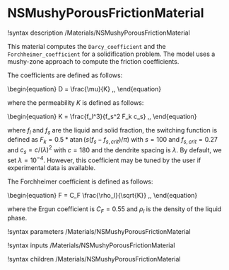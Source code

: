 # NSMushyPorousFrictionMaterial

!syntax description /Materials/NSMushyPorousFrictionMaterial

This material computes the `Darcy_coefficient` and the `Forchheimer_coefficient` for a solidification problem.
The model uses a mushy-zone approach to compute the friction coefficients.

The coefficients are defined as follows:

\begin{equation}
D = \frac{\mu}{K} \,,
\end{equation}

where the permeability $K$ is defined as follows:

\begin{equation}
K = \frac{f_l^3}{f_s^2 F_k c_s} \,,
\end{equation}

where $f_l$ and $f_s$ are the liquid and solid fraction,
the switching function is defined as $F_k = 0.5 * \operatorname{atan}(s (f_s - f_{s,crit}) / \pi)$ with $s=100$ and $f_{s,crit}=0.27$
and $c_s = c / (\lambda)^2$ with $c = 180$ and the dendrite spacing is $\lambda$.
By default, we set $\lambda = 10^{-4}$. However, this coefficient may be tuned by the user if experimental data is available.

The Forchheimer coefficient is defined as follows:

\begin{equation}
F = C_F \frac{\rho_l}{\sqrt{K}} \,,
\end{equation}

where the Ergun coefficient is $C_F = 0.55$ and $\rho_l$ is the density of the liquid phase.

!syntax parameters /Materials/NSMushyPorousFrictionMaterial

!syntax inputs /Materials/NSMushyPorousFrictionMaterial

!syntax children /Materials/NSMushyPorousFrictionMaterial
